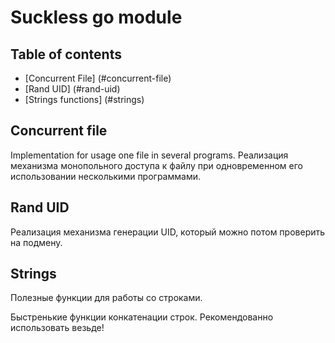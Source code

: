 # Suckless go module

## Table of contents
* [Concurrent File] (#concurrent-file)
* [Rand UID] (#rand-uid)
* [Strings functions] (#strings)

## Concurrent file
Implementation for usage one file in several programs.
Реализация механизма монопольного доступа к файлу при одновременном его использовании несколькими программами.

## Rand UID
Реализация механизма генерации UID, который можно потом проверить на подмену.

## Strings
Полезные функции для работы со строками.

Быстренькие функции конкатенации строк. Рекомендованно использовать везьде!
